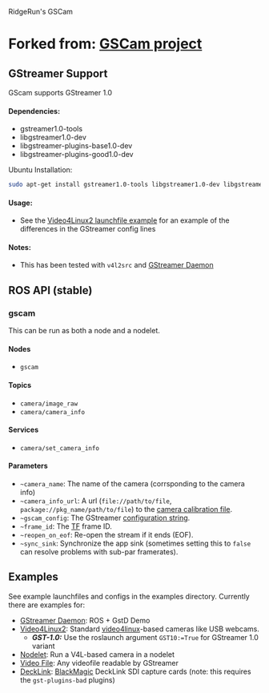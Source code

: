 RidgeRun's GSCam

Forked from: [GSCam project](https://github.com/ros-drivers/gscam)
===========================================================================================================================

GStreamer Support
-------------------------

GScam supports GStreamer 1.0

#### Dependencies:
 
* gstreamer1.0-tools 
* libgstreamer1.0-dev 
* libgstreamer-plugins-base1.0-dev 
* libgstreamer-plugins-good1.0-dev

Ubuntu Installation:

```sh
sudo apt-get install gstreamer1.0-tools libgstreamer1.0-dev libgstreamer-plugins-base1.0-dev libgstreamer-plugins-good1.0-dev
```

#### Usage:
* See the [Video4Linux2 launchfile example](examples/v4l.launch) for
  an example of the differences in the GStreamer config lines

#### Notes:
* This has been tested with `v4l2src` and [GStreamer Daemon](https://developer.ridgerun.com/wiki/index.php?title=GStreamer_Daemon_-_ROS) 

ROS API (stable)
----------------

### gscam

This can be run as both a node and a nodelet.

#### Nodes
* `gscam`

#### Topics
* `camera/image_raw`
* `camera/camera_info`

#### Services
* `camera/set_camera_info`

#### Parameters
* `~camera_name`: The name of the camera (corrsponding to the camera info)
* `~camera_info_url`: A url (`file://path/to/file`, `package://pkg_name/path/to/file`) to the [camera calibration file](http://www.ros.org/wiki/camera_calibration_parsers#File_formats).
* `~gscam_config`: The GStreamer [configuration string](http://wiki.oz9aec.net/index.php?title=Gstreamer_cheat_sheet&oldid=1829).
* `~frame_id`: The [TF](http://www.ros.org/wiki/tf) frame ID.
* `~reopen_on_eof`: Re-open the stream if it ends (EOF).
* `~sync_sink`: Synchronize the app sink (sometimes setting this to `false` can resolve problems with sub-par framerates).


Examples
--------

See example launchfiles and configs in the examples directory. Currently there
are examples for:

* [GStreamer Daemon](examples/gstd-demo.launch): ROS + GstD Demo
* [Video4Linux2](examples/v4l.launch): Standard
  [video4linux](http://en.wikipedia.org/wiki/Video4Linux)-based cameras like
  USB webcams.
    * ***GST-1.0:*** Use the roslaunch argument `GST10:=True` for GStreamer 1.0 variant
* [Nodelet](examples/gscam_nodelet.launch): Run a V4L-based camera in a nodelet
* [Video File](examples/videofile.launch): Any videofile readable by GStreamer
* [DeckLink](examples/decklink.launch):
  [BlackMagic](http://www.blackmagicdesign.com/products/decklink/models)
  DeckLink SDI capture cards (note: this requires the `gst-plugins-bad` plugins)
